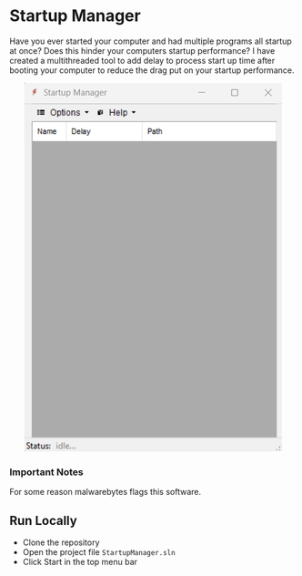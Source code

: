 # Startup Manager

Have you ever started your computer and had multiple programs all startup at once? Does this hinder your computers startup performance? I have created a multithreaded tool to add delay to process start up time after booting your computer to reduce the drag put on your startup performance.

<div align="center"><img src="/content/screenshot.png"></div>

### Important Notes
For some reason malwarebytes flags this software.

## Run Locally

* Clone the repository 
* Open the project file ```StartupManager.sln```
* Click Start in the top menu bar
